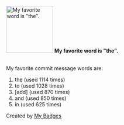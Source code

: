 <img src="https://my-badges.github.io/my-badges/favorite-word.png" alt="My favorite word is &quot;the&quot;." title="My favorite word is &quot;the&quot;." width="128">
<strong>My favorite word is &quot;the&quot;.</strong>
<br><br>

My favorite commit message words are:

1. the (used 1114 times)
2. to (used 1028 times)
3. [add] (used 870 times)
4. and (used 850 times)
5. in (used 625 times)


Created by <a href="https://github.com/my-badges/my-badges">My Badges</a>